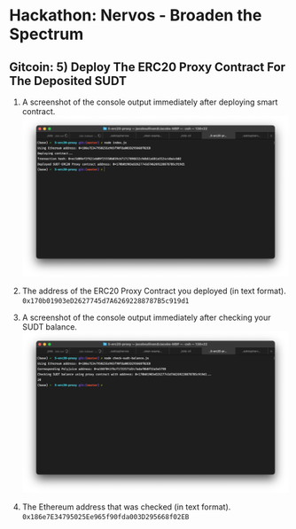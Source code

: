 # Hackathon: Nervos - Broaden the Spectrum

## Gitcoin: 5) Deploy The ERC20 Proxy Contract For The Deposited SUDT

1. A screenshot of the console output immediately after deploying smart contract.
   ![image](https://github.com/MrJacobSullivan/nervos/blob/main/submissions/task_5/deploy-ERC20-proxy.png?raw=true)

2. The address of the ERC20 Proxy Contract you deployed (in text format).
   `0x170b01903eD2627745d7A62692288787B5c919d1`

3. A screenshot of the console output immediately after checking your SUDT balance.
   ![image](https://github.com/MrJacobSullivan/nervos/blob/main/submissions/task_5/check-SUDT-balance.png?raw=true)

4. The Ethereum address that was checked (in text format).
   `0x186e7E34795025Ee965f90fda003D295668f02EB`
